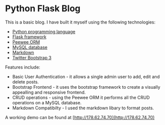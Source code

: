 Python Flask Blog
=================

This is a basic blog. I have built it myself using the following technologies:

* [Python programming language](https://www.python.org/)
* [Flask framework](http://flask.pocoo.org/)
* [Peewee ORM](https://github.com/coleifer/peewee)
* [MySQL database](http://www.mysql.com/)
* [Markdown](https://pythonhosted.org/Markdown/)
* [Twitter Bootstrap 3](http://getbootstrap.com/)

Features include:

* Basic User Authentication - it allows a single admin user to add, edit and delete posts.
* Bootstrap Frontend - it uses the bootstrap framework to create a visually appealling and responsive frontend.
* CRUD operations - using the Peewee ORM it performs all the CRUD operations on a MySQL database.
* Markdown Compatibilty - I used the markdown libary to format posts.

A working demo can be found at [http://178.62.74.70](http://178.62.74.70)